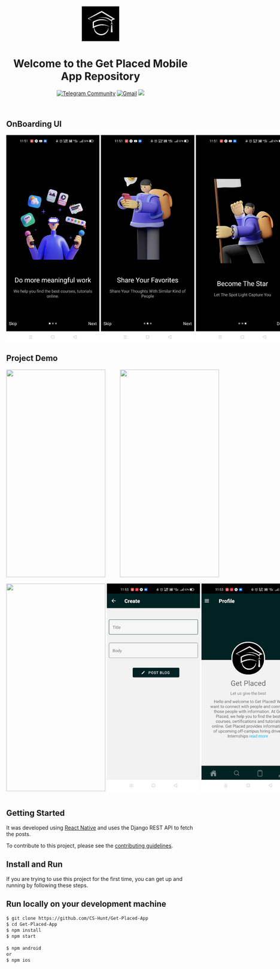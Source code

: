 
#
<div align="center">
<img src="https://github.com/CS-Hunt/Get-Placed/blob/master/app/static/app/images/logo.jpeg" width="20%">
<b>
</b>
<h1>Welcome to the Get Placed Mobile App Repository</h1>

<a href="https://t.me/joinchat/YKR5_lOCNppiZjNl">![Telegram Community](https://img.shields.io/badge/Telegram-2CA5E0?style=for-the-badge&logo=telegram&logoColor=white)</a>
<a href="mailto:info.cshunt@gmail.com">![Gmail](https://img.shields.io/badge/Gmail-D14836?style=for-the-badge&logo=gmail&logoColor=white)</a>
<a href="https://open.vscode.dev/CS-Hunt/Get-Placed-App.git"><img src="https://open.vscode.dev/badges/open-in-vscode.svg" height="25px"></a>

</div>

<br/>

## OnBoarding UI

<div style="display:flex">
<img src="https://github.com/CS-Hunt/Get-Placed-App/blob/master/github-asset/OnBoarding1.jpg" width="265" height="555" /> &nbsp;
<img src="https://github.com/CS-Hunt/Get-Placed-App/blob/master/github-asset/OnBoarding2.jpg" width="265" height="555" /> &nbsp;
<img src="https://github.com/CS-Hunt/Get-Placed-App/blob/master/github-asset/OnBoarding3.jpg" width="265" height="555" />
</div>


## Project Demo

<div style="display:flex">
  <img src="https://github.com/CS-Hunt/Get-Placed-App/blob/master/github-asset/Resources.gif" width="265" height="555" /> &nbsp;&nbsp;&nbsp;&nbsp;&nbsp;&nbsp;&nbsp;&nbsp;&nbsp;&nbsp;
  <img src="https://github.com/CS-Hunt/Get-Placed-App/blob/master/github-asset/Jobs.gif" width="265" height="555" /> &nbsp;  
</div>
</br>

<div style="display:flex">
  <img src="https://github.com/CS-Hunt/Get-Placed-App/blob/master/github-asset/Blogs.gif" width="265" height="555" /> &nbsp;
  <img src="https://github.com/CS-Hunt/Get-Placed-App/blob/master/github-asset/Create.jpg" width="265" height="555" /> &nbsp;
  <img src="https://github.com/CS-Hunt/Get-Placed-App/blob/master/github-asset/Profile.jpg" width="265" height="555" /> 
</div>
</br>


## Getting Started

It was developed using [React Native](https://facebook.github.io/react-native/) and uses the Django REST API to fetch the posts.

To contribute to this project, please see the [contributing guidelines](https://github.com/CS-Hunt/Get-Placed-App/blob/master/Contributing.md).


## Install and Run

If you are trying to use this project for the first time, you can get up and running by following these steps.

## Run locally on your development machine

```
$ git clone https://github.com/CS-Hunt/Get-Placed-App
$ cd Get-Placed-App
$ npm install
$ npm start

$ npm android
or
$ npm ios
```

